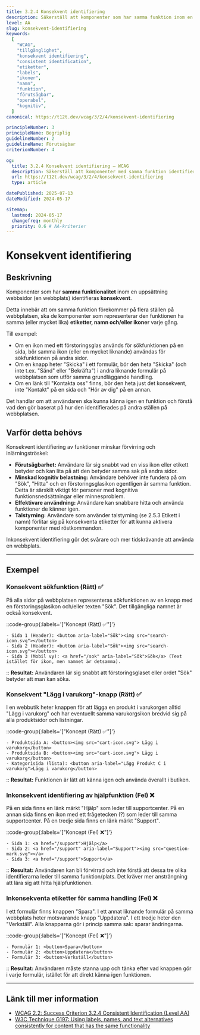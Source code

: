 ```yaml
---
title: 3.2.4 Konsekvent identifiering
description: Säkerställ att komponenter som har samma funktion inom en webbplats identifieras på ett konsekvent sätt.
level: AA
slug: konsekvent-identifiering
keywords:
  [
    "WCAG",
    "tillgänglighet",
    "konsekvent identifiering",
    "consistent identification",
    "etiketter",
    "labels",
    "ikoner",
    "namn",
    "funktion",
    "förutsägbar",
    "operabel",
    "kognitiv",
  ]
canonical: https://t12t.dev/wcag/3/2/4/konsekvent-identifiering

principleNumber: 3
principleName: Begriplig
guidelineNumber: 2
guidelineName: Förutsägbar
criterionNumber: 4

og:
  title: 3.2.4 Konsekvent identifiering – WCAG
  description: Säkerställ att komponenter med samma funktion identifieras konsekvent.
  url: https://t12t.dev/wcag/3/2/4/konsekvent-identifiering
  type: article

datePublished: 2025-07-13
dateModified: 2024-05-17

sitemap:
  lastmod: 2024-05-17
  changefreq: monthly
  priority: 0.6 # AA-kriterier
---
```


# Konsekvent identifiering

## Beskrivning

Komponenter som har **samma funktionalitet** inom en uppsättning webbsidor (en webbplats) identifieras **konsekvent**.

Detta innebär att om samma funktion förekommer på flera ställen på webbplatsen, ska de komponenter som representerar den funktionen ha samma (eller mycket lika) **etiketter, namn och/eller ikoner** varje gång.

Till exempel:

- Om en ikon med ett förstoringsglas används för sökfunktionen på en sida, bör samma ikon (eller en mycket liknande) användas för sökfunktionen på andra sidor.
- Om en knapp heter "Skicka" i ett formulär, bör den heta "Skicka" (och inte t.ex. "Sänd" eller "Bekräfta") i andra liknande formulär på webbplatsen som utför samma grundläggande handling.
- Om en länk till "Kontakta oss" finns, bör den heta just det konsekvent, inte "Kontakt" på en sida och "Hör av dig" på en annan.

Det handlar om att användaren ska kunna känna igen en funktion och förstå vad den gör baserat på hur den identifierades på andra ställen på webbplatsen.

## Varför detta behövs

Konsekvent identifiering av funktioner minskar förvirring och inlärningströskel:

- **Förutsägbarhet:** Användare lär sig snabbt vad en viss ikon eller etikett betyder och kan lita på att den betyder samma sak på andra sidor.
- **Minskad kognitiv belastning:** Användare behöver inte fundera på om "Sök", "Hitta" och en förstoringsglasikon egentligen är samma funktion. Detta är särskilt viktigt för personer med kognitiva funktionsnedsättningar eller minnesproblem.
- **Effektivare användning:** Användare kan snabbare hitta och använda funktioner de känner igen.
- **Talstyrning:** Användare som använder talstyrning (se 2.5.3 Etikett i namn) förlitar sig på konsekventa etiketter för att kunna aktivera komponenter med röstkommandon.

Inkonsekvent identifiering gör det svårare och mer tidskrävande att använda en webbplats.

---

## Exempel

### Konsekvent sökfunktion (Rätt) ✅

På alla sidor på webbplatsen representeras sökfunktionen av en knapp med en förstoringsglasikon och/eller texten "Sök". Det tillgängliga namnet är också konsekvent.

::code-group{:labels='["Koncept (Rätt) ✅"]'}

```text [Beskrivning]
- Sida 1 (Header): <button aria-label="Sök"><img src="search-icon.svg"></button>
- Sida 2 (Header): <button aria-label="Sök"><img src="search-icon.svg"></button>
- Sida 3 (Mobil vy): <a href="/sok" aria-label="Sök">Sök</a> (Text istället för ikon, men namnet är detsamma).
```

::
**Resultat:** Användaren lär sig snabbt att förstoringsglaset eller ordet "Sök" betyder att man kan söka.

### Konsekvent "Lägg i varukorg"-knapp (Rätt) ✅

I en webbutik heter knappen för att lägga en produkt i varukorgen alltid "Lägg i varukorg" och har eventuellt samma varukorgsikon bredvid sig på alla produktsidor och listningar.

::code-group{:labels='["Koncept (Rätt) ✅"]'}

```text [Beskrivning]
- Produktsida A: <button><img src="cart-icon.svg"> Lägg i varukorg</button>
- Produktsida B: <button><img src="cart-icon.svg"> Lägg i varukorg</button>
- Kategorisida (lista): <button aria-label="Lägg Produkt C i varukorg">Lägg i varukorg</button>
```

::
**Resultat:** Funktionen är lätt att känna igen och använda överallt i butiken.

### Inkonsekvent identifiering av hjälpfunktion (Fel) ❌

På en sida finns en länk märkt "Hjälp" som leder till supportcenter. På en annan sida finns en ikon med ett frågetecken (?) som leder till samma supportcenter. På en tredje sida finns en länk märkt "Support".

::code-group{:labels='["Koncept (Fel) ❌"]'}

```text [Beskrivning]
- Sida 1: <a href="/support">Hjälp</a>
- Sida 2: <a href="/support" aria-label="Support"><img src="question-mark.svg"></a>
- Sida 3: <a href="/support">Support</a>
```

::
**Resultat:** Användaren kan bli förvirrad och inte förstå att dessa tre olika identifierarna leder till samma funktion/plats. Det kräver mer ansträngning att lära sig att hitta hjälpfunktionen.

### Inkonsekventa etiketter för samma handling (Fel) ❌

I ett formulär finns knappen "Spara". I ett annat liknande formulär på samma webbplats heter motsvarande knapp "Uppdatera". I ett tredje heter den "Verkställ". Alla knapparna gör i princip samma sak: sparar ändringarna.

::code-group{:labels='["Koncept (Fel) ❌"]'}

```text [Beskrivning]
- Formulär 1: <button>Spara</button>
- Formulär 2: <button>Uppdatera</button>
- Formulär 3: <button>Verkställ</button>
```

::
**Resultat:** Användaren måste stanna upp och tänka efter vad knappen gör i varje formulär, istället för att direkt känna igen funktionen.

---

## Länk till mer information

- [WCAG 2.2: Success Criterion 3.2.4 Consistent Identification (Level AA)](https://www.w3.org/WAI/WCAG22/Understanding/consistent-identification.html)
- [W3C Technique G197: Using labels, names, and text alternatives consistently for content that has the same functionality](https://www.w3.org/WAI/WCAG22/Techniques/general/G197)
